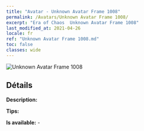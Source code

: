```yaml
---
title: "Avatar - Unknown Avatar Frame 1008"
permalink: /Avatars/Unknown Avatar Frame 1008/
excerpt: "Era of Chaos  Unknown Avatar Frame 1008"
last_modified_at: 2021-04-26
locale: fr
ref: "Unknown Avatar Frame 1008.md"
toc: false
classes: wide
---
```

 ![Unknown Avatar Frame 1008](/images/a/avatarFrame_8.png)

## Détails

 **Description:**  

 **Tips:**  

 **Is available:**  - 

